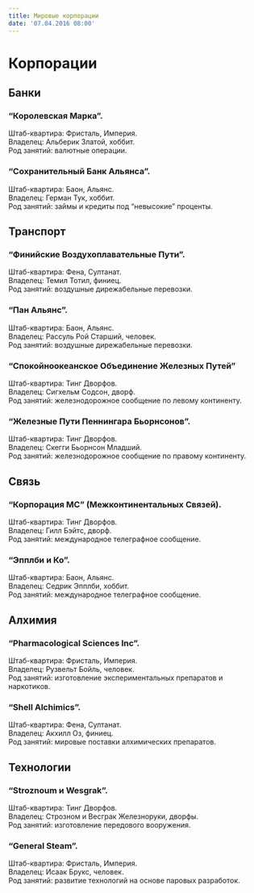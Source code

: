 ```yaml
---
title: Мировые корпорации
date: '07.04.2016 08:00'
---
```


# Корпорации

## Банки

### “Королевская Марка”.

Штаб-квартира: Фристаль, Империя.  
Владелец: Альберик Златой, хоббит.  
Род занятий: валютные операции.

### “Сохранительный Банк Альянса”.

Штаб-квартира: Баон, Альянс.  
Владелец: Герман Тук, хоббит.  
Род занятий: займы и кредиты под “невысокие” проценты.

## Транспорт

### “Финийские Воздухоплавательные Пути”.

Штаб-квартира: Фена, Султанат.  
Владелец: Темил Тотил, финиец.  
Род занятий: воздушные дирежабельные перевозки.

### “Пан Альянс”.

Штаб-квартира: Баон, Альянс.  
Владелец: Рассуль Рой Старший, человек.  
Род занятий: воздушные дирежабельные перевозки.

### “Спокойноокеанское Объединение Железных Путей”

Штаб-квартира: Тинг Дворфов.  
Владелец: Сигхельм Содсон, дворф.  
Род занятий: железнодорожное сообщение по левому континенту.

### “Железные Пути Пеннингара Бьорнсонов”.

Штаб-квартира: Тинг Дворфов.  
Владелец: Скегги Бьорнсон Младший.  
Род занятий: железнодорожное сообщение по правому континенту.

## Связь

### “Корпорация МС” \(Межконтинентальных Связей\).

Штаб-квартира: Тинг Дворфов.  
Владелец: Гилл Бэйтс, дворф.  
Род занятий: международное телеграфное сообщение.

### “Эпплби и Ко”.

Штаб-квартира: Баон, Альянс.  
Владелец: Седрик Эпплби, хоббит.  
Род занятий: международное телеграфное сообщение.

## Алхимия

### “Pharmacological Sciences Inc”.

Штаб-квартира: Фристаль, Империя.  
Владелец: Рузвельт Бойль, человек.  
Род занятий: изготовление экспериментальных препаратов и наркотиков.

### “Shell Alchimics”.

Штаб-квартира: Фена, Султанат.  
Владелец: Акхилл Оз, финиец.  
Род занятий: мировые поставки алхимических препаратов.

## Технологии

### “Stroznoum и Wesgrak”.

Штаб-квартира: Тинг Дворфов.  
Владелец: Строзном и Весграк Железноруки, дворфы.  
Род занятий: изготовление передового вооружения.

### “General Steam”.

Штаб-квартира: Фристаль, Империя.  
Владелец: Исаак Брукс, человек.  
Род занятий: развитие технологий на основе паровых разработок.

